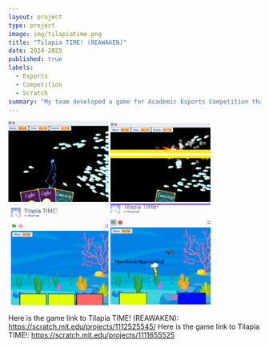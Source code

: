 ```yaml
---
layout: project
type: project
image: img/tilapiatime.png
title: "Tilapia TIME! (REAWAKEN)"
date: 2024-2025
published: true
labels:
  - Esports
  - Competition
  - Scratch
summary: "My team developed a game for Academic Esports Competition that tackles the prompt about environmental issues in Hawai'i."
---
```


<div class="text-center p-4">
  <img width="200px" src="../img/tilapiatimegame.png">
  <img width="200px" src="../img/tilapiagame.png">
  <img width="200px" src="../img/timegame.png">
  <img width="200px" src="../img/time.png">
</div>



Here is the game link to Tilapia TIME! (REAWAKEN): <https://scratch.mit.edu/projects/1112525545/>
Here is the game link to Tilapia TIME!: <https://scratch.mit.edu/projects/1111655525>
